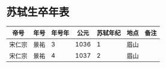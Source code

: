# 苏轼生卒年表

帝号|年号|年号年|公元|苏轼年纪|地点|备注
---|---|---|---|---|---|---
宋仁宗|景祐|3|1036|1|眉山| 
宋仁宗|景祐|4|1037|2|眉山|
